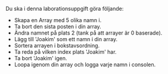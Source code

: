 Du ska i denna laborationsuppgift göra följande:

- Skapa en Array med 5 olika namn i. 
- Ta bort den sista posten i din array. 
- Ändra namnet på plats 2 (tank på att arrayer är 0 baserade). 
- Lägg till 'Joakim' som ett namn i din array. 
- Sortera arrayen i bokstavsordning. 
- Ta reda på vilken index plats 'Joakim' har. 
- Ta bort 'Joakim' igen. 
- Loopa igenom din array och logga varje namn i consolen. 